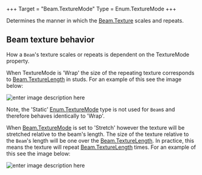 +++
Target = "Beam.TextureMode"
Type = Enum.TextureMode
+++

Determines the manner in which the [Beam.Texture](https://developer.roblox.com/api-reference/property/Beam/Texture) scales and repeats.## Beam texture behaviorHow a `Beam`'s texture scales or repeats is dependent on the TextureMode property.When TextureMode is 'Wrap' the size of the repeating texture corresponds to [Beam.TextureLength](https://developer.roblox.com/api-reference/property/Beam/TextureLength) in studs. For an example of this see the image below:![enter image description here][1]Note, the 'Static' [Enum.TextureMode](https://developer.roblox.com/search#stq=TextureMode) type is not used for `Beam`s and therefore behaves identically to 'Wrap'.When [Beam.TextureMode](https://developer.roblox.com/api-reference/property/Beam/TextureMode) is set to 'Stretch' however the texture will be stretched relative to the beam's length. The size of the texture relative to the `Beam`'s length will be one over the [Beam.TextureLength](https://developer.roblox.com/api-reference/property/Beam/TextureLength). In practice, this means the texture will repeat [Beam.TextureLength](https://developer.roblox.com/api-reference/property/Beam/TextureLength) times. For an example of this see the image below:![enter image description here][2][1]: https://developer.roblox.com/assets/blt92742bad209f4935/beamTexture.gif[2]: https://developer.roblox.com/assets/blt034506939f5674b3/beamTexture2.gif